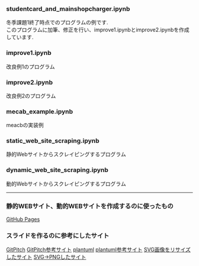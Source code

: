 ### studentcard_and_mainshopcharger.ipynb
冬季課題1終了時点でのプログラムの例です.<br>
このプログラムに加筆、修正を行い、improve1.ipynbとimprove2.ipynbを作成しています.

### improve1.ipynb
改良例1のプログラム

### improve2.ipynb
改良例2のプログラム

### mecab_example.ipynb
meacbの実装例

### static_web_site_scraping.ipynb
静的Webサイトからスクレイピングするプログラム

### dynamic_web_site_scraping.ipynb
動的Webサイトからスクレイピングするプログラム

---

### 静的WEBサイト、動的WEBサイトを作成するのに使ったもの
[GitHub Pages](https://pages.github.com/)

### スライドを作るのに参考にしたサイト
[GitPitch](https://gitpitch.com/)
[GitPitch参考サイト](https://github.com/kakisoft/HowToUseGitPitch)
[plantuml](https://plantuml-editor.kkeisuke.com/)
[plantuml参考サイト](http://yohshiy.blog.fc2.com/blog-entry-156.html)
[SVG画像をリサイズしたサイト](https://www.iloveimg.com/ja/resize-image/resize-svg)
[SVG→PNGしたサイト](https://svgtopng.com/ja/)
